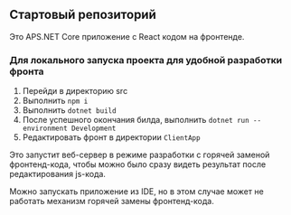 ## Стартовый репозиторий

Это APS.NET Core приложение с React кодом на фронтенде.

### Для локального запуска проекта для удобной разработки фронта

1. Перейди в директорию src
2. Выполнить `npm i`
3. Выполнить `dotnet build`
4. После успешного окончания билда, выполнить `dotnet run --environment Development`
5. Редактировать фронт в директории `ClientApp`

Это запустит веб-сервер в режиме разработки с горячей заменой фронтенд-кода, чтобы можно было сразу видеть результат 
после редактирования js-кода.

Можно запускать приложение из IDE, но в этом случае может не работать механизм горячей замены фронтенд-кода. 
